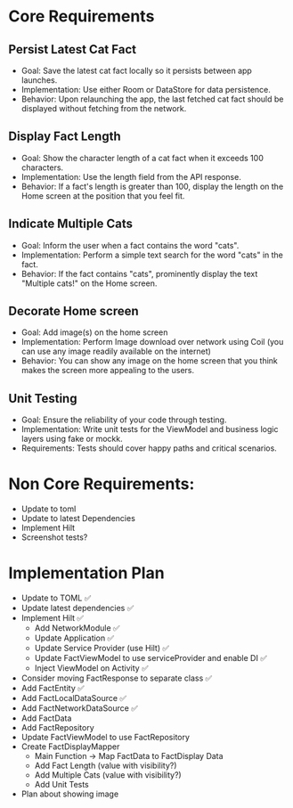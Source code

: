 # Core Requirements
## Persist Latest Cat Fact
- Goal: Save the latest cat fact locally so it persists between app launches.
- Implementation: Use either Room or DataStore for data persistence.
- Behavior: Upon relaunching the app, the last fetched cat fact should be displayed without fetching from the network.
## Display Fact Length
- Goal: Show the character length of a cat fact when it exceeds 100 characters.
- Implementation: Use the length field from the API response.
- Behavior: If a fact's length is greater than 100, display the length on the Home screen at the position that you feel fit.
## Indicate Multiple Cats
- Goal: Inform the user when a fact contains the word "cats".
- Implementation: Perform a simple text search for the word "cats" in the fact.
- Behavior: If the fact contains "cats", prominently display the text "Multiple cats!" on the Home screen.
## Decorate Home screen
- Goal: Add image(s) on the home screen
- Implementation: Perform Image download over network using Coil (you can use any image readily available on the internet)
- Behavior: You can show any image on the home screen that you think makes the screen more appealing to the users.
## Unit Testing
- Goal: Ensure the reliability of your code through testing.
- Implementation: Write unit tests for the ViewModel and business logic layers using fake or mockk.
- Requirements: Tests should cover happy paths and critical scenarios.


# Non Core Requirements:
- Update to toml
- Update to latest Dependencies
- Implement Hilt
- Screenshot tests?


# Implementation Plan
- Update to TOML :white_check_mark:
- Update latest dependencies :white_check_mark:
- Implement Hilt :white_check_mark:
    - Add NetworkModule :white_check_mark:
    - Update Application :white_check_mark:
    - Update Service Provider (use Hilt) :white_check_mark:
    - Update FactViewModel to use serviceProvider and enable DI :white_check_mark:
    - Inject ViewModel on Activity :white_check_mark:
- Consider moving FactResponse to separate class :white_check_mark:
- Add FactEntity :white_check_mark:
- Add FactLocalDataSource :white_check_mark:
- Add FactNetworkDataSource :white_check_mark:
- Add FactData
- Add FactRepository
- Update FactViewModel to use FactRepository
- Create FactDisplayMapper
    - Main Function -> Map FactData to FactDisplay Data
    - Add Fact Length (value with visibility?)
    - Add Multiple Cats (value with visibility?)
    - Add Unit Tests
- Plan about showing image